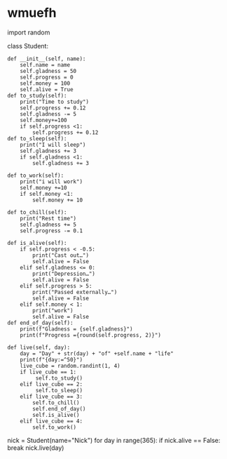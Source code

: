 # wmuefh

import random


class Student:


    def __init__(self, name):
        self.name = name
        self.gladness = 50
        self.progress = 0
        self.money = 100
        self.alive = True
    def to_study(self):
        print("Time to study")
        self.progress += 0.12
        self.gladness -= 5
        self.money+=100
        if self.progress <1:
            self.progress += 0.12
    def to_sleep(self):
        print("I will sleep")
        self.gladness += 3
        if self.gladness <1:
            self.gladness += 3

    def to_work(self):
        print("i will work")
        self.money +=10
        if self.money <1:
            self.money += 10

    def to_chill(self):
        print("Rest time")
        self.gladness += 5
        self.progress -= 0.1

    def is_alive(self):
        if self.progress < -0.5:
            print("Cast out…")
            self.alive = False
        elif self.gladness <= 0:
            print("Depression…")
            self.alive = False
        elif self.progress > 5:
            print("Passed externally…")
            self.alive = False
        elif self.money < 1:
            print("work")
            self.alive = False
    def end_of_day(self):
        print(f"Gladness = {self.gladness}")
        print(f"Progress ={round(self.progress, 2)}")

    def live(self, day):
        day = "Day" + str(day) + "of" +self.name + "life"
        print(f"{day:=^50}")
        live_cube = random.randint(1, 4)
        if live_cube == 1:
             self.to_study()
        elif live_cube == 2:
             self.to_sleep()
        elif live_cube == 3:
            self.to_chill()
            self.end_of_day()
            self.is_alive()
        elif live_cube == 4:
            self.to_work()



nick = Student(name="Nick")
for day in range(365):
    if nick.alive == False:
        break
    nick.live(day)
